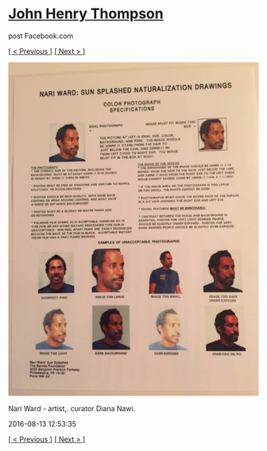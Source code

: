 # [John Henry Thompson](../README.md)
post Facebook.com

[[ < Previous ]](2016-08-13-15.md) [[ Next > ]](2016-08-13-17.md)

[![](../media/2016-08-13/Timeline-Photos-Nari-Ward-artist-curator-Diana-Nawi.jpg)](../README.md)

Nari Ward - artist,. curator Diana Nawi.

2016-08-13 12:53:35

[[ < Previous ]](2016-08-13-15.md) [[ Next > ]](2016-08-13-17.md)